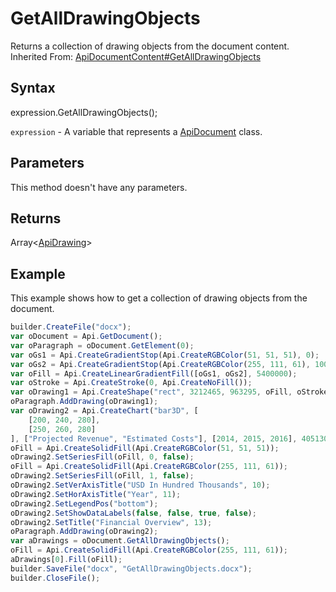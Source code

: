 # GetAllDrawingObjects

Returns a collection of drawing objects from the document content.<br>Inherited From: [ApiDocumentContent#GetAllDrawingObjects](../../ApiDocumentContent/Methods/GetAllDrawingObjects.md)

## Syntax

expression.GetAllDrawingObjects();

`expression` - A variable that represents a [ApiDocument](../ApiDocument.md) class.

## Parameters

This method doesn't have any parameters.

## Returns

Array<[ApiDrawing](../../ApiDrawing/ApiDrawing.md)>

## Example

This example shows how to get a collection of drawing objects from the document.

```javascript
builder.CreateFile("docx");
var oDocument = Api.GetDocument();
var oParagraph = oDocument.GetElement(0);
var oGs1 = Api.CreateGradientStop(Api.CreateRGBColor(51, 51, 51), 0);
var oGs2 = Api.CreateGradientStop(Api.CreateRGBColor(255, 111, 61), 100000);
var oFill = Api.CreateLinearGradientFill([oGs1, oGs2], 5400000);
var oStroke = Api.CreateStroke(0, Api.CreateNoFill());
var oDrawing1 = Api.CreateShape("rect", 3212465, 963295, oFill, oStroke);
oParagraph.AddDrawing(oDrawing1);
var oDrawing2 = Api.CreateChart("bar3D", [
	[200, 240, 280],
	[250, 260, 280]
], ["Projected Revenue", "Estimated Costs"], [2014, 2015, 2016], 4051300, 2347595, 24);
oFill = Api.CreateSolidFill(Api.CreateRGBColor(51, 51, 51));
oDrawing2.SetSeriesFill(oFill, 0, false);
oFill = Api.CreateSolidFill(Api.CreateRGBColor(255, 111, 61));
oDrawing2.SetSeriesFill(oFill, 1, false);
oDrawing2.SetVerAxisTitle("USD In Hundred Thousands", 10);
oDrawing2.SetHorAxisTitle("Year", 11);
oDrawing2.SetLegendPos("bottom");
oDrawing2.SetShowDataLabels(false, false, true, false);
oDrawing2.SetTitle("Financial Overview", 13);
oParagraph.AddDrawing(oDrawing2);
var aDrawings = oDocument.GetAllDrawingObjects();
oFill = Api.CreateSolidFill(Api.CreateRGBColor(255, 111, 61));
aDrawings[0].Fill(oFill);
builder.SaveFile("docx", "GetAllDrawingObjects.docx");
builder.CloseFile();
```